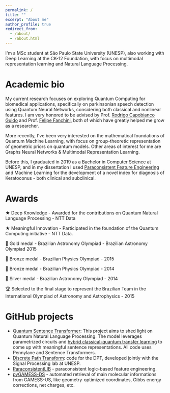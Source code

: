 ```yaml
---
permalink: /
title: ""
excerpt: "About me"
author_profile: true
redirect_from: 
  - /about/
  - /about.html
---
```


I'm a MSc student at São Paulo State University (UNESP), also working with Deep Learning at the CK-12 Foundation, with focus on multimodal representation learning and Natural Language Processing.

Academic bio
======
My current research focuses on exploring Quantum Computing for biomedical applications, specifically on parkinsonian speech detection using Quantum Neural Networks, considering both classical and nonlinear features. I am very honored to be advised by Prof. [Rodrigo Capobianco Guido](https://www.ibilce.unesp.br/#!/departamentos/cienc-comp-estatistica/docentes/rodrigo-capobianco-guido/) and Prof. [Felipe Fanchini](https://scholar.google.com/citations?user=vMzT1bUAAAAJ&hl=pt-BR), both of which have greatly helped me grow as a researcher.

More recently, I've been very interested on the mathematical foundations of Quantum Machine Learning, with focus on group-theoretic representation of geometric priors on quantum models. Other areas of interest for me are Graphs Neural Networks & Multimodal Representation Learning.

Before this, I graduated in 2019 as a Bachelor in Computer Science at UNESP, and in my dissertation I used [Paraconsistent Feature Engineering](https://ieeexplore.ieee.org/document/8588433) and Machine Learning for the development of a novel index for diagnosis of Keratoconus - both clinical and subclinical.

Awards
======
★ Deep Knowledge - Awarded for the contributions on Quantum Natural Language Processing - NTT Data

★ Meaningful Innovation - Participated in the foundation of the Quantum Computing initiative - NTT Data. 

🏅 Gold medal - Brazilian Astronomy Olympiad - Brazilian Astronomy Olympiad 2015

🥉 Bronze medal - Brazilian Physics Olympiad - 2015

🥉 Bronze medal - Brazilian Physics Olympiad - 2014

🥈 Silver medal - Brazilian Astronomy Olympiad - 2014

🏆 Selected to the final stage to represent the Brazilian Team in the International Olympiad of Astronomy and Astrophysics - 2015

GitHub projects
======
- [Quantum Sentence Transformer](https://github.com/jogisuda/QuantumSentenceTransformer): This project aims to shed light on Quantum Natural Language Processing. The model leverages parametrized circuits and [hybrid classical-quantum transfer learning](https://arxiv.org/abs/1912.08278) to come up with meaningful sentence representations. All code uses Pennylane and Sentence Transformers.
- [Discrete Path Transform](https://github.com/jogisuda/Discrete-Path-Transform): code for the DPT, developed jointly with the Signal Processing lab at UNESP.
- [ParaconsistentLIB](https://github.com/jogisuda/paraconsistentLIB) - paraconsistent logic-based feature engineering.
- [pyGAMESS-DS](https://github.com/jogisuda/pyGAMESS-DS) - automated retrieval of main molecular informations from GAMESS-US, like geometry-optimized coordinates, Gibbs energy corrections, net charges, etc.
